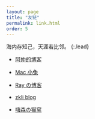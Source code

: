 ```yaml
---
layout: page
title: "友链"
permalink: link.html
order: 5
---
```



海内存知己，天涯若比邻。
{:.lead}


* [阿仲的博客](https://banyaner.github.io/)

* [Mac 小兔](https://perixiaowan.github.io/)

* [Ray の博客](https://ray916.github.io/)

* [zkli blog](https://lizekui.github.io/)

* [嗨森の猫窝](http://hexenq.com/blog/)
